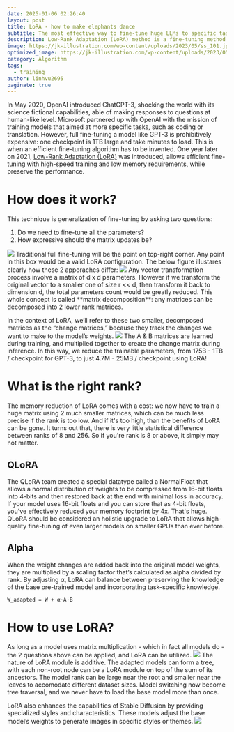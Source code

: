 ```yaml
---
date: 2025-01-06 02:26:40
layout: post
title: LoRA - how to make elephants dance
subtitle: The most effective way to fine-tune huge LLMs to specific tasks
description: Low-Rank Adaptation (LoRA) method is a fine-tuning method introduced by a team of Microsoft researchers in 2021. Since then, it has become a very popular approach to fine-tuning LLMs, Diffusion, and other types of AI models.
image: https://jk-illustration.com/wp-content/uploads/2023/05/ss_101.jpg
optimized_image: https://jk-illustration.com/wp-content/uploads/2023/05/ss_101.jpg
category: Algorithm
tags:
  - training
author: linhvu2695
paginate: true
---
```

In May 2020, OpenAI introduced ChatGPT-3, shocking the world with its science fictional capabilities, able of making responses to questions at human-like level. Microsoft partnered up with OpenAI with the mission of training models that aimed at more specific tasks, such as coding or translation. However, full fine-tuning a model like GPT-3 is prohibitively expensive: one checkpoint is 1TB large and take minutes to load. This is when an efficient fine-tuning algorithm has to be invented. One year later on 2021, <a href="https://arxiv.org/abs/2106.09685">Low-Rank Adaptation (LoRA)</a> was introduced, allows efficient fine-tuning with high-speed training and low memory requirements, while preserve the performance.

# How does it work?
This technique is generalization of fine-tuning by asking two questions:
1. Do we need to fine-tune all the parameters?
2. How expressive should the matrix updates be?

<img src="https://res.cloudinary.com/dptj6j9y9/image/upload/v1739116070/Screenshot_2025-02-09_at_10.47.34_PM_ittiwq.png">
Traditional full fine-tuning will be the point on top-right corner. Any point in this box would be a valid LoRA configuration. The below figure illustares clearly how these 2 apporaches differ:
<img src="https://res.cloudinary.com/dptj6j9y9/image/upload/v1739116244/Screenshot_2025-02-09_at_10.50.27_PM_abjuu4.png">
Any vector transformation process involve a matrix of d x d parameters. However if we transform the original vector to a smaller one of size r << d, then transform it back to dimension d, the total parameters count would be greatly reduced. This whole concept is called **matrix decomposition**: any matrices can be decomposed into 2 lower rank matrices. 

In the context of LoRA, we’ll refer to these two smaller, decomposed matrices as the “change matrices,” because they track the changes we want to make to the model’s weights.
<img src="https://velog.velcdn.com/images/d4r6j/post/2f0d087e-6873-4b7f-bf06-346c917b924c/image.png">
The A & B matrices are learned during training, and multiplied together to create the change matrix during inference. In this way, we reduce the trainable parameters, from 175B - 1TB / checkpoint for GPT-3, to just 4.7M - 25MB / checkpoint using LoRA!

# What is the right rank?
The memory reduction of LoRA comes with a cost: we now have to train a huge matrix using 2 much smaller matrices, which can be much less precise if the rank is too low. And if it's too high, than the benefits of LoRA can be gone. It turns out that, there is very little statistical difference between ranks of 8 and 256. So if you're rank is 8 or above, it simply may not matter.

## QLoRA
The QLoRA team created a special datatype called a NormalFloat that allows a normal distribution of weights to be compressed from 16-bit floats into 4-bits and then restored back at the end with minimal loss in accuracy. If your model uses 16-bit floats and you can store that as 4-bit floats, you've effectively reduced your memory footprint by 4x. That's huge. QLoRA should be considered an holistic upgrade to LoRA that allows high-quality fine-tuning of even larger models on smaller GPUs than ever before.


## Alpha
When the weight changes are added back into the original model weights, they are multiplied by a scaling factor that’s calculated as alpha divided by rank. By adjusting α, LoRA can balance between preserving the knowledge of the base pre-trained model and incorporating task-specific knowledge.

`W_adapted = W + α⋅A⋅B`

# How to use LoRA?

As long as a model uses matrix multiplication - which in fact all models do - the 2 questions above can be applied, and LoRA can be utilized. 
<img src="https://res.cloudinary.com/dptj6j9y9/image/upload/v1739116985/Screenshot_2025-02-09_at_11.02.49_PM_ywq1lc.png">
The nature of LoRA module is additive. The adapted models can form a tree, with each non-root node can be a LoRA module on top of the sum of its ancestors. The model rank can be large near the root and smaller near the leaves to accomodate different dataset sizes. Model switching now become tree traversal, and we never have to load the base model more than once.

LoRA also enhances the capabilities of Stable Diffusion by providing specialized styles and characteristics. These models adjust the base model’s weights to generate images in specific styles or themes.
<img src="https://static1.squarespace.com/static/6213c340453c3f502425776e/62f2452bc121595f4d87c713/655c90f932dda45e84c36b21/1728899860281/SVD+blog+cover+image.jpg?format=1500w">












